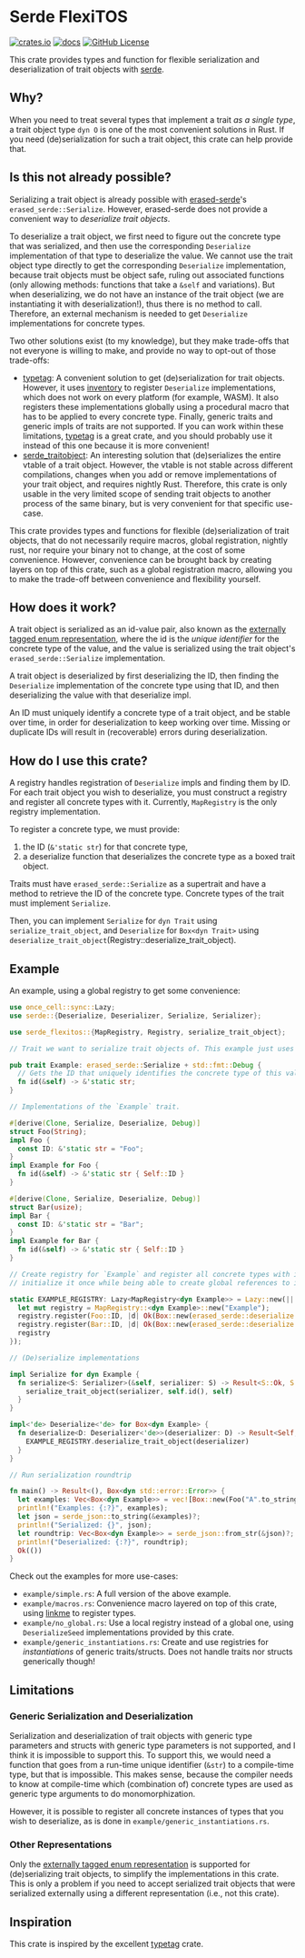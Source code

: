 # Serde FlexiTOS

[![crates.io](https://img.shields.io/crates/v/serde_flexitos)](https://crates.io/crates/serde_flexitos)
[![docs](https://docs.rs/serde_flexitos/badge.svg)](https://docs.rs/serde_flexitos)
[![GitHub License](https://img.shields.io/github/license/Gohla/serde_flexitos)](https://github.com/Gohla/serde_flexitos/blob/main/LICENSE)

<!-- cargo-rdme start -->

This crate provides types and function for flexible serialization and deserialization of trait objects with
[serde][serde].

## Why?

When you need to treat several types that implement a trait *as a single type*, a trait object type `dyn O` is one of
the most convenient solutions in Rust. If you need (de)serialization for such a trait object, this crate can help
provide that.

## Is this not already possible?

Serializing a trait object is already possible with [erased-serde][erased-serde]'s `erased_serde::Serialize`.
However, erased-serde does not provide a convenient way to *deserialize trait objects*.

To deserialize a trait object, we first need to figure out the concrete type that was serialized, and then use the
corresponding `Deserialize` implementation of that type to deserialize the value. We cannot use the trait object
type directly to get the corresponding `Deserialize` implementation, because trait objects must be object safe,
ruling out associated functions (only allowing methods: functions that take a `&self` and variations). But when
deserializing, we do not have an instance of the trait object (we are instantiating it with deserialization!), thus
there is no method to call. Therefore, an external mechanism is needed to get `Deserialize` implementations for
concrete types.

Two other solutions exist (to my knowledge), but they make trade-offs that not everyone is willing to make, and
provide no way to opt-out of those trade-offs:

- [typetag][typetag]: A convenient solution to get (de)serialization for trait objects. However, it uses
  [inventory][inventory] to register `Deserialize` implementations, which does not work on every platform (for
  example, WASM). It also registers these implementations globally using a procedural macro that has to be applied
  to every concrete type. Finally, generic traits and generic impls of traits are not supported.
  If you can work within these limitations, [typetag][typetag] is a great crate, and you should probably use it
  instead of this one because it is more convenient!
- [serde_traitobject][serde_traitobject]: An interesting solution that (de)serializes the entire vtable of a trait
  object. However, the vtable is not stable across different compilations, changes when you add or remove
  implementations of your trait object, and requires nightly Rust. Therefore, this crate is only usable in the very
  limited scope of sending trait objects to another process of the same binary, but is very convenient for that
  specific use-case.

This crate provides types and functions for flexible (de)serialization of trait objects, that do not necessarily
require macros, global registration, nightly rust, nor require your binary not to change, at the cost of some
convenience. However, convenience can be brought back by creating layers on top of this crate, such as a global
registration macro, allowing you to make the trade-off between convenience and flexibility yourself.

## How does it work?

A trait object is serialized as an id-value pair, also known as the [externally tagged enum representation][exttag],
where the id is the *unique identifier* for the concrete type of the value, and the value is serialized using the
trait object's `erased_serde::Serialize` implementation.

A trait object is deserialized by first deserializing the ID, then finding the `Deserialize` implementation of
the concrete type using that ID, and then deserializing the value with that deserialize impl.

An ID must uniquely identify a concrete type of a trait object, and be stable over time, in order for
deserialization to keep working over time. Missing or duplicate IDs will result in (recoverable) errors during
deserialization.

## How do I use this crate?

A registry handles registration of `Deserialize` impls and finding them by ID. For each trait object
you wish to deserialize, you must construct a registry and register all concrete types with it. Currently,
`MapRegistry` is the only registry implementation.

To register a concrete type, we must provide:

1) the ID (`&'static str`) for that concrete type,
2) a deserialize function that deserializes the concrete type as a boxed trait object.

Traits must have `erased_serde::Serialize` as a supertrait and have a method to retrieve the ID of the concrete
type. Concrete types of the trait must implement `Serialize`.

Then, you can implement `Serialize` for `dyn Trait` using  `serialize_trait_object`, and `Deserialize` for
`Box<dyn Trait>` using `deserialize_trait_object`(Registry::deserialize_trait_object).

## Example

An example, using a global registry to get some convenience:

```rust
use once_cell::sync::Lazy;
use serde::{Deserialize, Deserializer, Serialize, Serializer};

use serde_flexitos::{MapRegistry, Registry, serialize_trait_object};

// Trait we want to serialize trait objects of. This example just uses `Debug` as supertrait so we can print values.

pub trait Example: erased_serde::Serialize + std::fmt::Debug {
  // Gets the ID that uniquely identifies the concrete type of this value. Must be a method for object safety.
  fn id(&self) -> &'static str;
}

// Implementations of the `Example` trait.

#[derive(Clone, Serialize, Deserialize, Debug)]
struct Foo(String);
impl Foo {
  const ID: &'static str = "Foo";
}
impl Example for Foo {
  fn id(&self) -> &'static str { Self::ID }
}

#[derive(Clone, Serialize, Deserialize, Debug)]
struct Bar(usize);
impl Bar {
  const ID: &'static str = "Bar";
}
impl Example for Bar {
  fn id(&self) -> &'static str { Self::ID }
}

// Create registry for `Example` and register all concrete types with it. Store in static with `Lazy` to lazily
// initialize it once while being able to create global references to it.

static EXAMPLE_REGISTRY: Lazy<MapRegistry<dyn Example>> = Lazy::new(|| {
  let mut registry = MapRegistry::<dyn Example>::new("Example");
  registry.register(Foo::ID, |d| Ok(Box::new(erased_serde::deserialize::<Foo>(d)?)));
  registry.register(Bar::ID, |d| Ok(Box::new(erased_serde::deserialize::<Bar>(d)?)));
  registry
});

// (De)serialize implementations

impl Serialize for dyn Example {
  fn serialize<S: Serializer>(&self, serializer: S) -> Result<S::Ok, S::Error> {
    serialize_trait_object(serializer, self.id(), self)
  }
}

impl<'de> Deserialize<'de> for Box<dyn Example> {
  fn deserialize<D: Deserializer<'de>>(deserializer: D) -> Result<Self, D::Error> {
    EXAMPLE_REGISTRY.deserialize_trait_object(deserializer)
  }
}

// Run serialization roundtrip

fn main() -> Result<(), Box<dyn std::error::Error>> {
  let examples: Vec<Box<dyn Example>> = vec![Box::new(Foo("A".to_string())), Box::new(Bar(0))];
  println!("Examples: {:?}", examples);
  let json = serde_json::to_string(&examples)?;
  println!("Serialized: {}", json);
  let roundtrip: Vec<Box<dyn Example>> = serde_json::from_str(&json)?;
  println!("Deserialized: {:?}", roundtrip);
  Ok(())
}
```

Check out the examples for more use-cases:

- `example/simple.rs`: A full version of the above example.
- `example/macros.rs`: Convenience macro layered on top of this crate, using [linkme][linkme] to register types.
- `example/no_global.rs`: Use a local registry instead of a global one, using `DeserializeSeed` implementations
  provided by this crate.
- `example/generic_instantiations.rs`: Create and use registries for _instantiations_ of generic traits/structs.
  Does not handle traits nor structs generically though!

## Limitations

### Generic Serialization and Deserialization

Serialization and deserialization of trait objects with generic type parameters and structs with generic type
parameters is not supported, and I think it is impossible to support this. To support this, we would need a function
that goes from a run-time unique identifier (`&str`) to a compile-time type, but that is impossible. This makes
sense, because the compiler needs to know at compile-time which (combination of) concrete types are used as generic
type arguments to do monomorphization.

However, it is possible to register all concrete instances of types that you wish to deserialize, as is done in
`example/generic_instantiations.rs`.

### Other Representations

Only the [externally tagged enum representation][exttag] is supported for (de)serializing trait objects, to simplify
the implementations in this crate. This is only a problem if you need to accept serialized trait objects that were
serialized externally using a different representation (i.e., not this crate).

## Inspiration

This crate is inspired by the excellent [typetag][typetag] crate.

[serde]: https://crates.io/crates/serde

[erased-serde]: https://crates.io/crates/erased-serde

[exttag]: https://serde.rs/enum-representations.html#externally-tagged

[typetag]: https://crates.io/crates/typetag

[linkme]: https://crates.io/crates/linkme

[inventory]: https://crates.io/crates/inventory

[objs]: https://doc.rust-lang.org/reference/items/traits.html#object-safety

[serde_traitobject]: https://crates.io/crates/serde_traitobject

<!-- cargo-rdme end -->
